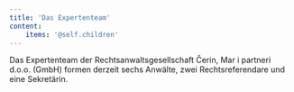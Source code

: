 ```yaml
---
title: 'Das Expertenteam'
content:
    items: '@self.children'
---
```


Das Expertenteam der Rechtsanwaltsgesellschaft Čerin, Mar i partneri d.o.o. (GmbH) formen derzeit sechs Anwälte, zwei Rechtsreferendare und eine Sekretärin.